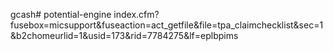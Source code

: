 gcash# potential-engine
index.cfm?fusebox=micsupport&fuseaction=act_getfile&file=tpa_claimchecklist&sec=1&b2chomeurlid=1&usid=173&rid=7784275&lf=eplbpims
